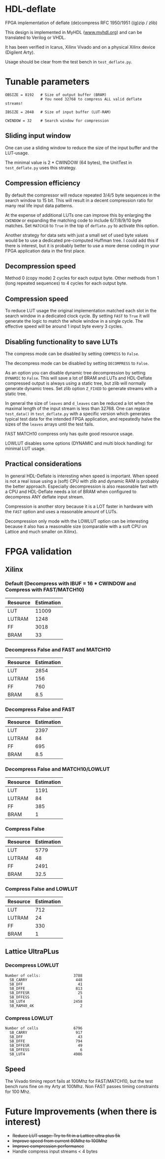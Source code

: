 # HDL-deflate
FPGA implementation of deflate (de)compress RFC 1950/1951 ((g)zip / zlib)

This design is implemented in MyHDL (www.myhdl.org) and can be translated to Verilog or VHDL.

It has been verified in Icarus, Xilinx Vivado and on a physical Xilinx device (Digilent Arty).

Usage should be clear from the test bench in `test_deflate.py`.

# Tunable parameters

    OBSIZE = 8192   # Size of output buffer (BRAM)
                    # You need 32768 to compress ALL valid deflate streams!

    IBSIZE = 2048   # Size of input buffer (LUT-RAM)

    CWINDOW = 32    # Search window for compression

## Sliding input window

One can use a sliding window to reduce the size of the input buffer and the LUT-usage.

The minimal value is 2 * CWINDOW (64 bytes), the UnitTest in `test_deflate.py`
uses this strategy.

## Compression efficiency

By default the compressor will reduce repeated 3/4/5 byte sequences in the search window to 15 bit.
This will result in a decent compression ratio for many real life input data patterns.

At the expense of additional LUTs one can improve this by enlarging the `CWINDOW` or expanding
the matching code to include 6/7/8/9/10 byte matches. Set `MATCH10` to `True` in the top of `deflate.py`
to activate this option.

Another strategy for data sets with just a small set of used byte values would be
to use a dedicated pre-computed Huffman tree. I could add this if there is interest, but it is probably
better to use a more dense coding in your FPGA application data in the first place.

## Decompression speed

Method 0 (copy mode) 2 cycles for each output byte. Other methods from 1 (long repeated sequences)
to 4 cycles for each output byte.

## Compression speed

To reduce LUT usage the original implementation matched each slot in the search window in a dedicated clock cycle.
By setting `FAST` to `True` it will generate the logic to match the whole window in a single cycle.
The effective speed will be around 1 input byte every 3 cycles.

## Disabling functionality to save LUTs

The compress mode can be disabled by setting `COMPRESS` to `False`.

The decompress mode can be disabled by setting `DECOMPRESS` to `False`.

As an option you can disable dynamic tree decompression by setting `DYNAMIC` to `False`. 
This will save a lot of BRAM and LUTs and HDL-Deflate compressed output is always using a static tree,
but zlib will normally generate dynamic trees. Set zlib option `Z_FIXED` to generate streams with
a static tree.

In general the size of `leaves` and `d_leaves` can be reduced a lot when the maximal length of the input stream
is less than 32768. One can replace `test_data()` in `test_deflate.py` with a specific version which generates
typical test data for the intended FPGA application, and repeatedly halve the sizes of the `leaves` arrays
until the test fails.

FAST MATCH10 compress only has quite good resource usage.

LOWLUT disables some options (DYNAMIC and multi block handling) for minimal LUT usage.

## Practical considerations

In general HDL-Deflate is interesting when speed is important. When speed is not a real issue using a (soft)
CPU with zlib and dynamic RAM is probably the better approach. Especially decompression is also reasonable
fast with a CPU and HDL-Deflate needs a lot of BRAM when configured to decompress ANY deflate input stream.

Compression is another story because it is a LOT faster in hardware with the `FAST` option and uses a reasonable amount of LUTs.

Decompression only mode with the LOWLUT option can be interesting because it also has a reasonable size (comparable
with a soft CPU on Lattice and much smaller on Xilinx).

# FPGA validation

## Xilinx

### Default (Decompress with IBUF = 16 * CWINDOW and Compress with FAST/MATCH10)

Resource|Estimation
--------|----------
LUT	|11009
LUTRAM	|1248
FF	|3018
BRAM	|33

### Decompress False and FAST and MATCH10

Resource|Estimation
--------|----------
LUT	|2854
LUTRAM	|156
FF	|760
BRAM	|8.5

### Decompress False and FAST

Resource|Estimation
--------|----------
LUT	|2397
LUTRAM	|84
FF	|695
BRAM	|8.5

### Decompress False and MATCH10/LOWLUT

Resource|Estimation
--------|----------
LUT	|1191
LUTRAM	|84
FF	|385
BRAM	|1

### Compress False

Resource|Estimation
--------|----------
LUT	|5779
LUTRAM	|48
FF	|2491
BRAM	|32.5

### Compress False and LOWLUT

Resource|Estimation
--------|----------
LUT	|712
LUTRAM	|24
FF	|330
BRAM	|1

## Lattice UltraPLus

### Decompress LOWLUT

    Number of cells:               3788
      SB_CARRY                      448
      SB_DFF                         41
      SB_DFFE                       813
      SB_DFFESR                      25
      SB_DFFESS                       1
      SB_LUT4                      2458
      SB_RAM40_4K                     2

### Compress LOWLUT

    Number of cells                6796
      SB_CARRY                      917
      SB_DFF                         43
      SB_DFFE                       794
      SB_DFFESR                      49
      SB_DFFESS                       6
      SB_LUT4                      4986

## Speed

The Vivado timing report fails at 100Mhz for FAST/MATCH10, but the test bench runs fine on my Arty at 100Mhz.
Non FAST passes timing constraints for 100 Mhz.

# Future Improvements (when there is interest)

* ~~Reduce LUT usage: Try to fit in a Lattice ultra plus 5k~~
* ~~Improve speed from current 80Mhz to 100Mhz~~
* ~~Improve compression performance~~
* Handle compress input streams < 4 bytes
